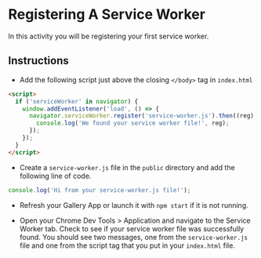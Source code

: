 # Registering A Service Worker

In this activity you will be registering your first service worker.

## Instructions

- Add the following script just above the closing `</body>` tag in `index.html`

```html
<script>
  if ('serviceWorker' in navigator) {
    window.addEventListener('load', () => {
      navigator.serviceWorker.register('service-worker.js').then((reg) => {
        console.log('We found your service worker file!', reg);
      });
    });
  }
</script>
```

- Create a `service-worker.js` file in the `public` directory and add the following line of code.

```js
console.log('Hi from your service-worker.js file!');
```

- Refresh your Gallery App or launch it with `npm start` if it is not running.

- Open your Chrome Dev Tools > Application and navigate to the Service Worker tab. Check to see if your service worker file was successfully found. You should see two messages, one from the `service-worker.js` file and one from the script tag that you put in your `index.html` file.
